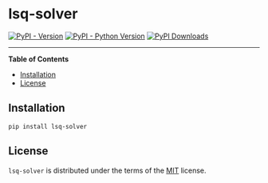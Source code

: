 # lsq-solver

[![PyPI - Version](https://img.shields.io/pypi/v/lsq-solver.svg)](https://pypi.org/project/lsq-solver)
[![PyPI - Python Version](https://img.shields.io/pypi/pyversions/lsq-solver.svg)](https://pypi.org/project/lsq-solver)
[![PyPI Downloads](https://static.pepy.tech/badge/lsq-solver)](https://pepy.tech/projects/lsq-solver)

-----

**Table of Contents**

- [Installation](#installation)
- [License](#license)

## Installation

```console
pip install lsq-solver
```

## License

`lsq-solver` is distributed under the terms of the [MIT](https://spdx.org/licenses/MIT.html) license.
